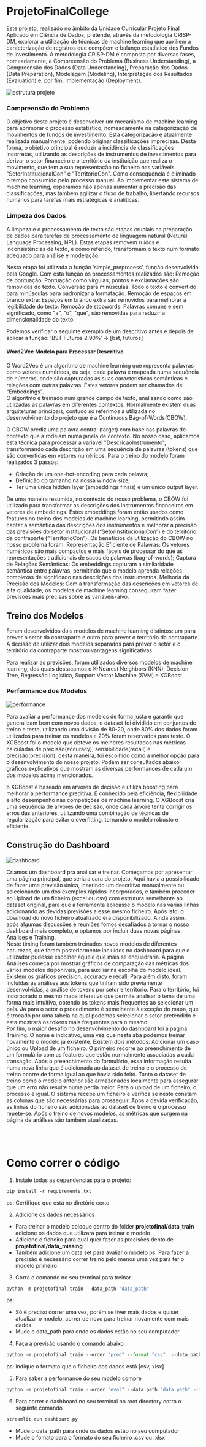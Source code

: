 # ProjetoFinalCollege
Este projeto, realizado no âmbito da Unidade Curricular Projeto Final Aplicado em Ciência de Dados, pretende, através da metodologia CRISP-DM, explorar a utilização de técnicas de machine learning que auxiliem a caracterização de registros que compõem o balanço estatístico dos Fundos de Investimento.
A metodologia CRISP-DM é composta por diversas fases, nomeadamente, a Compreensão do Problema (Business Understanding), a Compreensão dos Dados (Data Understanding), Preparação dos Dados (Data Preparation), Modelagem (Modeling), Interpretação dos Resultados (Evaluation) e, por fim, Implementação (Deployment). 

![estrutura projeto](imagens/organizar.png)

### Compreensão do Problema
O objetivo deste projeto é desenvolver um mecanismo de machine learning para aprimorar o processo estatístico, nomeadamente na categorização de movimentos de fundos de investimento. Esta categorização é atualmente realizada manualmente, podendo originar classificações imprecisas. Desta forma, o objetivo principal é reduzir a incidência de classificações incorretas, utilizando as descrições de instrumentos de investimentos para derivar o setor financeiro e o território da instituição que realiza o movimento, que tem a sua representação no ficheiro nas variáveis "SetorInstitucionalCon" e "TerritorioCon". Como consequência é eliminado o tempo consumido pelo processo manual. Ao implementar este sistema de machine learning, esperamos não apenas aumentar a precisão das classificações, mas também agilizar o fluxo de trabalho, libertando recursos humanos para tarefas mais estratégicas e analíticas.

###  Limpeza dos Dados
A limpeza e o processamento de texto são etapas cruciais na preparação de dados para tarefas de processamento de linguagem natural (Natural Language Processing, NPL). Estas etapas removem ruídos e inconsistências de texto, e como referido, transformam o texto num formato adequado para análise e modelação. <br>

Nesta etapa foi utilizada a função ‘simple_preprocess’, função desenvolvida pela Google. Com esta função os processamentos realizados são:
Remoção de pontuação: Pontuação como vírgulas, pontos e exclamações são removidas do texto.
Conversão para minúsculas: Todo o texto é convertido para minúsculas para padronizar a formatação.
Remoção de espaços em branco extra: Espaços em branco extra são removidos para melhorar a legibilidade do texto.
Remoção de stopwords: Palavras comuns e sem significado, como "a", "o", "que", são removidas para reduzir a dimensionalidade do texto. <br>

Podemos verificar o seguinte exemplo de um descritivo antes e depois de aplicar a função: 
‘BST Futuros 2.90%’ → [bst, futuros]

#### Word2Vec Modelo para Processar Descritivo 
O Word2Vec é um algoritmo de machine learning que representa palavras como vetores numéricos, ou seja, cada palavra é mapeada numa sequência de números, onde são capturadas as suas características semânticas e relações com outras palavras. Estes vetores podem ser chamados de “Embeddings”. <br>
O algoritmo é treinado num grande campo de texto, analisando como são utilizadas as palavras em diferentes contextos. Normalmente existem duas arquiteturas principais, contudo só referimos a utilizada no desenvolvimento do projeto que é a Continuous Bag-of-Words(CBOW).<br>

O CBOW prediz uma palavra central (target) com base nas palavras de contexto que a rodeiam numa janela de contexto. No nosso caso, aplicamos esta técnica para processar a variável "DescricaoInstrumento", transformando cada descrição em uma sequência de palavras (tokens) que são convertidas em vetores numéricos. Para o treino do modelo foram realizados 3 passos:
- Criação de um one-hot-encoding para cada palavra;
- Definição do tamanho na nossa window size;
- Ter uma única hidden layer (embeddings finais) e um único output layer.

De uma maneira resumida, no contexto do nosso problema, o CBOW foi utilizado para transformar as descrições dos instrumentos financeiros em vetores de embeddings. Estes embeddings foram então usados como features no treino dos modelos de machine learning, permitindo assim captar a semântica das descrições dos instrumentos e melhorar a precisão das previsões do setor institucional (“SetorInstitucionalCon”) e do território da contraparte (“TerritorioCon”). Os benefícios da utilização do CBOW no nosso problema foram:
Representação Eficiente de Palavras: Os vetores numéricos são mais compactos e mais fáceis de processar do que as representações tradicionais de sacos de palavras (bag-of-words);
Captura de Relações Semânticas: Os embeddings capturam a similaridade semântica entre palavras, permitindo que o modelo aprenda relações complexas de significado nas descrições dos instrumentos.
Melhoria da Precisão dos Modelos: Com a transformação das descrições em vetores de alta qualidade, os modelos de machine learning conseguiram fazer previsões mais precisas sobre as variáveis-alvo.

## Treino dos Modelos
Foram desenvolvidos dois modelos de machine learning distintos: um para prever o setor da contraparte e outro para prever o território da contraparte. A decisão de utilizar dois modelos separados para prever o setor e o território da contraparte mostrou vantagens significativas. <br>

Para realizar as previsões, foram utilizados diversos modelos de machine learning, dos quais destacamos o K-Nearest Neighbors (KNN), Decision Tree, Regressão Logística, Support Vector Machine (SVM) e XGBoost.

### Performance dos Modelos
![performance](imagens/modelos_performance.png)

Para avaliar a performance dos modelos de forma justa e garantir que generalizam bem com novos dados, o dataset foi dividido em conjuntos de treino e teste, utilizando uma divisão de 80-20, onde 80% dos dados foram utilizados para treinar os modelos e 20% foram reservados para teste. O XGBoost foi o modelo que obteve os melhores resultados nas métricas calculadas de precisão(accuracy), sensibilidade(recall) e precisão(precision), desta maneira, foi escolhido como a melhor opção para o desenvolvimento do nosso projeto. Podem ser consultados abaixo gráficos explicativos que mostram as diversas performances de cada um dos modelos acima mencionados.  <br>


 o XGBoost é baseado em árvores de decisão e utiliza boosting para melhorar a performance preditiva. É conhecido pela eficiência, flexibilidade e alto desempenho nas competições de machine learning. O XGBoost cria uma sequência de árvores de decisão, onde cada árvore tenta corrigir os erros das anteriores, utilizando uma combinação de técnicas de regularização para evitar o overfitting, tornando o modelo robusto e eficiente. 


## Construção do Dashboard
![dashboard](imagens/dashboard.jpg)

Criamos um dashboard pra analisar e treinar. 
Começamos por apresentar uma página principal, que seria a cara do projeto. Aqui havia a possibilidade de fazer uma previsão única, inserindo um descritivo manualmente ou selecionando um dos exemplos rápidos incorporados, e também proceder ao Upload de um ficheiro (excel ou csv) com estrutura semelhante ao dataset original, para que a ferramenta aplicasse o modelo nas várias linhas adicionando as devidas previsões a esse mesmo ficheiro. Após isto, o download do novo ficheiro atualizado era disponibilizado. Ainda assim, após algumas discussões e reuniões fomos desafiados a tornar o nosso dashboard mais completo, e optamos por incluir duas novas páginas: Análises e Training.
<br>
Neste timing foram também treinados novos modelos de diferentes naturezas, que foram posteriormente incluídos no dashboard para que o utilizador pudesse escolher aquele que mais se enquadraria. A página Análises começa por mostrar gráficos de comparação das métricas dos vários modelos disponíveis, para auxiliar na escolha do modelo ideal. Existem os gráficos precision, accuracy e recall. Para além disto, foram incluídas as análises aos tokens que tinham sido previamente desenvolvidas, a análise de tokens por setor e território. Para o território, foi incorporado o mesmo mapa interativo que permite analisar o tema de uma forma mais intuitiva, obtendo os tokens mais frequentes ao selecionar um país. Já para o setor o procedimento é semelhante à exceção do mapa, que é trocado por uma tabela na qual podemos selecionar o setor pretendido e esta mostrará os tokens mais frequentes para o mesmo.
<br>
Por fim, o maior desafio no desenvolvimento do dashboard foi a página Training. O nome é indicativo, uma vez que nesta aba podemos treinar novamente o modelo já existente. Existem dois métodos: Adicionar um caso único ou Upload de um ficheiro. O primeiro recorre ao preenchimento de um formulário com as features que estão normalmente associadas a cada transação. Após o preenchimento do formulário, essa informação resulta numa nova linha que é adicionada ao dataset de treino e o processo de treino ocorre de forma igual ao que havia sido feito. Tanto o dataset de treino como o modelo anterior são armazenados localmente para assegurar que um erro não resulte numa perda maior. Para o upload de um ficheiro, o processo é igual. O sistema recebe um ficheiro e verifica se neste constam as colunas que são necessárias para prosseguir. Após a devida verificação, as linhas do ficheiro são adicionadas ao dataset de treino e o processo repete-se. Após o treino de novos modelos, as métricas que surgem na página de análises são também atualizadas.


<br><br>
# Como correr o código
1. Instale todas as dependencias para o projeto: 
```
pip install -r requirements.txt
```
ps: Certifique que está no diretório certo

2. Adicione os dados necessários
- Para treinar o modelo coloque dentro do folder **projetofinal/data_train** adicione os dados que utilizará para treinar o modelo
- Adicione o ficheiro para qual quer fazer as precisões dento de **projetofinal/data_missing**
- Também adicione um data set para avaliar o modelo
ps: Para fazer a precisão é necessário correr treino pelo menos uma vez para ter o modelo primeiro

3. Corra o comando no seu terminal para treinar
```python
python -m projetofinal train --data_path "data_path"
```
ps: 
- Só é preciso correr uma vez, porém se tiver mais dados e quiser atualizar o modelo, correr de novo para treinar novamente com mais dados
- Mude o data_path para onde os dados estão no seu computador

4.  Faça a previsão usando o comando abaixo
```python
python -m projetofinal train --order "pred" --format "csv"  --data_path "data_path" --model_name "name_of_model"
```
ps: indique o formato que o ficheiro dos dados está [csv, xlsx]

5. Para saber a performance do seu modelo compre
```python
python -m projetofinal train --order "eval" --data_path "data_path" --model_path 'model_path'  --format "csv" --model_name "name_of_model" 
```

6. Para correr o dashboard no seu terminal no root directory corra o seguinte comando
```python
streamlit run dashboard.py    
```

- Mude o data_path para onde os dados estão no seu computador
- Mude o fomato para o formato do seu  ficheiro .csv ou .xlsx